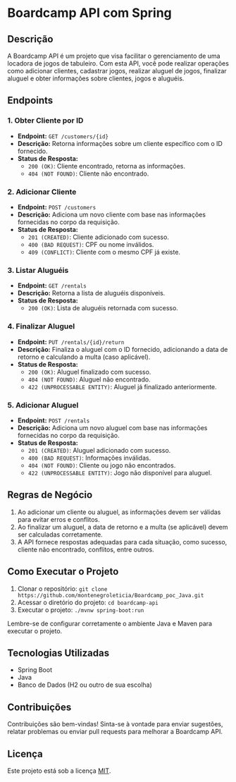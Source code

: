 # Boardcamp API com Spring

## Descrição

A Boardcamp API é um projeto que visa facilitar o gerenciamento de uma locadora de jogos de tabuleiro. Com esta API, você pode realizar operações como adicionar clientes, cadastrar jogos, realizar aluguel de jogos, finalizar aluguel e obter informações sobre clientes, jogos e aluguéis.

## Endpoints

### 1. Obter Cliente por ID

- **Endpoint:** `GET /customers/{id}`
- **Descrição:** Retorna informações sobre um cliente específico com o ID fornecido.
- **Status de Resposta:**
  - `200 (OK)`: Cliente encontrado, retorna as informações.
  - `404 (NOT FOUND)`: Cliente não encontrado.

### 2. Adicionar Cliente

- **Endpoint:** `POST /customers`
- **Descrição:** Adiciona um novo cliente com base nas informações fornecidas no corpo da requisição.
- **Status de Resposta:**
  - `201 (CREATED)`: Cliente adicionado com sucesso.
  - `400 (BAD REQUEST)`: CPF ou nome inválidos.
  - `409 (CONFLICT)`: Cliente com o mesmo CPF já existe.

### 3. Listar Aluguéis

- **Endpoint:** `GET /rentals`
- **Descrição:** Retorna a lista de aluguéis disponíveis.
- **Status de Resposta:**
  - `200 (OK)`: Lista de aluguéis retornada com sucesso.

### 4. Finalizar Aluguel

- **Endpoint:** `PUT /rentals/{id}/return`
- **Descrição:** Finaliza o aluguel com o ID fornecido, adicionando a data de retorno e calculando a multa (caso aplicável).
- **Status de Resposta:**
  - `200 (OK)`: Aluguel finalizado com sucesso.
  - `404 (NOT FOUND)`: Aluguel não encontrado.
  - `422 (UNPROCESSABLE ENTITY)`: Aluguel já finalizado anteriormente.

### 5. Adicionar Aluguel

- **Endpoint:** `POST /rentals`
- **Descrição:** Adiciona um novo aluguel com base nas informações fornecidas no corpo da requisição.
- **Status de Resposta:**
  - `201 (CREATED)`: Aluguel adicionado com sucesso.
  - `400 (BAD REQUEST)`: Informações inválidas.
  - `404 (NOT FOUND)`: Cliente ou jogo não encontrados.
  - `422 (UNPROCESSABLE ENTITY)`: Jogo não disponível para aluguel.

## Regras de Negócio

1. Ao adicionar um cliente ou aluguel, as informações devem ser válidas para evitar erros e conflitos.
2. Ao finalizar um aluguel, a data de retorno e a multa (se aplicável) devem ser calculadas corretamente.
3. A API fornece respostas adequadas para cada situação, como sucesso, cliente não encontrado, conflitos, entre outros.

## Como Executar o Projeto

1. Clonar o repositório: `git clone https://github.com/montenegroleticia/Boardcamp_poc_Java.git`
2. Acessar o diretório do projeto: `cd boardcamp-api`
3. Executar o projeto: `./mvnw spring-boot:run`

Lembre-se de configurar corretamente o ambiente Java e Maven para executar o projeto.

## Tecnologias Utilizadas

- Spring Boot
- Java
- Banco de Dados (H2 ou outro de sua escolha)

## Contribuições

Contribuições são bem-vindas! Sinta-se à vontade para enviar sugestões, relatar problemas ou enviar pull requests para melhorar a Boardcamp API.

## Licença

Este projeto está sob a licença [MIT](LICENSE).
